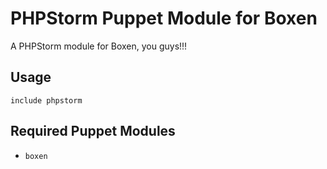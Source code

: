 # PHPStorm Puppet Module for Boxen

A PHPStorm module for Boxen, you guys!!!

## Usage

```puppet
include phpstorm
```

## Required Puppet Modules

* `boxen`
